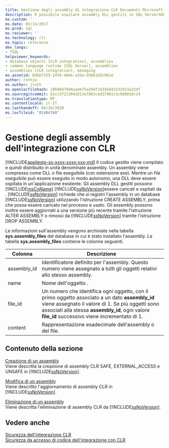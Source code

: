 ```yaml
---
title: Gestione degli assembly di integrazione CLR Documenti Microsoft
description: È possibile ospitare assembly DLL gestiti in SQL ServerSQL Server.You can host managed DLL assemblies in SQL ServerSQL Server.  È possibile registrare, modificare ed eliminare gli assembly, nono gestire i file e le autorizzazioni associati.
ms.custom: ''
ms.date: 03/14/2017
ms.prod: sql
ms.reviewer: ''
ms.technology: clr
ms.topic: reference
dev_langs:
- TSQL
helpviewer_keywords:
- database objects [CLR integration], assemblies
- common language runtime [SQL Server], assemblies
- assemblies [CLR integration], managing
ms.assetid: bdbbf325-14f6-460e-a35a-d3861d3c961e
author: rothja
ms.author: jroth
ms.openlocfilehash: 19b90d7994aa4b75a294f24345d43333d13a22df
ms.sourcegitcommit: b2cc3f213042813af803ced37901c5c9d8016c24
ms.translationtype: MT
ms.contentlocale: it-IT
ms.lasthandoff: 04/16/2020
ms.locfileid: "81484760"
---
```

# <a name="managing-clr-integration-assemblies"></a>Gestione degli assembly dell'integrazione con CLR
[!INCLUDE[appliesto-ss-xxxx-xxxx-xxx-md](../../../includes/appliesto-ss-xxxx-xxxx-xxx-md.md)]
  Il codice gestito viene compilato e quindi distribuito in unità denominate assembly. Un assembly viene compresso come DLL o file eseguibile (con estensione exe). Mentre un file eseguibile può essere eseguito in modo autonomo, una DLL deve essere ospitata in un'applicazione esistente. Gli assembly DLL gestiti possono [!INCLUDE[msCoName](../../../includes/msconame-md.md)] [!INCLUDE[ssNoVersion](../../../includes/ssnoversion-md.md)]essere caricati e ospitati da . [!INCLUDE[ssNoVersion](../../../includes/ssnoversion-md.md)] richiede che si registri l'assembly in un database [!INCLUDE[ssNoVersion](../../../includes/ssnoversion-md.md)] utilizzando l'istruzione CREATE ASSEMBLY, prima che possa essere caricato nel processo e usato. Gli assembly possono inoltre essere aggiornati a una versione più recente tramite l'istruzione ALTER ASSEMBLY o rimossi da [!INCLUDE[ssNoVersion](../../../includes/ssnoversion-md.md)] tramite l'istruzione DROP ASSEMBLY.  
  
 Le informazioni sull'assembly vengono archiviate nella tabella **sys.assembly_files** del database in cui è stato installato l'assembly. La tabella **sys.assembly_files** contiene le colonne seguenti.  
  
|Colonna|Descrizione|  
|------------|-----------------|  
|assembly_id|Identificatore definito per l'assembly. Questo numero viene assegnato a tutti gli oggetti relativi allo stesso assembly.|  
|name|Nome dell'oggetto .|  
|file_id|Un numero che identifica ogni oggetto, con il primo oggetto associato a un dato **assembly_id** viene assegnato il valore di 1. Se più oggetti sono associati alla stessa **assembly_id**, ogni valore **file_id** successivo viene incrementato di 1.|  
|content|Rappresentazione esadecimale dell'assembly o del file.|  
  
## <a name="in-this-section"></a>Contenuto della sezione  
 [Creazione di un assembly](../../../relational-databases/clr-integration/assemblies/creating-an-assembly.md)  
 Viene descritta la creazione di assembly CLR SAFE, EXTERNAL_ACCESS e UNSAFE in [!INCLUDE[ssNoVersion](../../../includes/ssnoversion-md.md)].  
  
 [Modifica di un assembly](../../../relational-databases/clr-integration/assemblies/altering-an-assembly.md)  
 Viene descritto l'aggiornamento di assembly CLR in [!INCLUDE[ssNoVersion](../../../includes/ssnoversion-md.md)].  
  
 [Eliminazione di un assembly](../../../relational-databases/clr-integration/assemblies/dropping-an-assembly.md)  
 Viene descritta l'eliminazione di assembly CLR da [!INCLUDE[ssNoVersion](../../../includes/ssnoversion-md.md)].  
  
## <a name="see-also"></a>Vedere anche  
 [Sicurezza dell'integrazione CLR](../../../relational-databases/clr-integration/security/clr-integration-security.md)   
 [Sicurezza da accesso di codice dell'integrazione con CLR](../../../relational-databases/clr-integration/security/clr-integration-code-access-security.md)  
  
  
